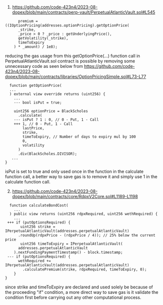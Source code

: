 1. https://github.com/code-423n4/2023-08-dopex/blob/main/contracts/perp-vault/PerpetualAtlanticVault.sol#L545
```solidity
      premium = ((IOptionPricing(addresses.optionPricing).getOptionPrice(
      _strike,
      _price > 0 ? _price : getUnderlyingPrice(),
      getVolatility(_strike),
      timeToExpiry
    ) * _amount) / 1e8);
```
reducing the gas usage from this getOptionPrice(...) function call in PerpetualAtlanticVault.sol contract is possible by removing some unnecessary code as seen below from
https://github.com/code-423n4/2023-08-dopex/blob/main/contracts/libraries/OptionPricingSimple.sol#L73-L77
```solidity
  function getOptionPrice(
  ...
  ) external view override returns (uint256) {
    ...
    --- bool isPut = true;

    uint256 optionPrice = BlackScholes
      .calculate(
    --- isPut ? 1 : 0, // 0 - Put, 1 - Call
    +++ 1, // 0 - Put, 1 - Call
        lastPrice,
        strike,
        timeToExpiry, // Number of days to expiry mul by 100
        0,
        volatility
      )
      .div(BlackScholes.DIVISOR);
   ...
}
```
isPut is set to true and only used once in the function in the calculate function call, a better way to save gas is to remove it and simply use 1 in the calculate function call.

2. https://github.com/code-423n4/2023-08-dopex/blob/main/contracts/core/RdpxV2Core.sol#L1189-L1198
```solidity
  function calculateBondCost(
    ...
  ) public view returns (uint256 rdpxRequired, uint256 wethRequired) {
    ...
 +++ if (putOptionsRequired) {
       uint256 strike = IPerpetualAtlanticVault(addresses.perpetualAtlanticVault)
      .roundUp(rdpxPrice - (rdpxPrice / 4)); // 25% below the current price
       uint256 timeToExpiry = IPerpetualAtlanticVault(
      addresses.perpetualAtlanticVault
    ).nextFundingPaymentTimestamp() - block.timestamp;
 --- if (putOptionsRequired) {
      wethRequired += IPerpetualAtlanticVault(addresses.perpetualAtlanticVault)
        .calculatePremium(strike, rdpxRequired, timeToExpiry, 0);
    }
}
```
since strike and timeToExpiry are declared and used solely be because of the proceeding "if" condition, a more direct way to save gas is it validate the condition first before carrying out any other computational process.